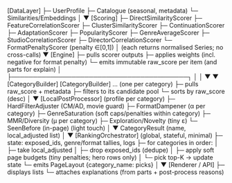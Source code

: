 [DataLayer]
  ├─ UserProfile
  ├─ Catalogue (seasonal, metadata)
  └─ Similarities/Embeddings
        │
        ▼
[Scoring]
  ├─ DirectSimilarityScorer
  ├─ FeatureCorrelationScorer
  ├─ ClusterSimilarityScorer
  ├─ ContinuationScorer
  ├─ AdaptationScorer
  ├─ PopularityScorer
  ├─ GenreAverageScorer
  ├─ StudioCorrelationScorer
  ├─ DirectorCorrelationScorer
  └─ FormatPenaltyScorer (penalty ∈[0,1])
        │  (each returns normalised Series; no cross-calls)
        ▼
[Engine]
  ├─ pulls scorer outputs
  ├─ applies weights (incl. negative for format penalty)
  └─ emits immutable raw_score per item (and parts for explain)
        │
        ├─────────────────────────────────────────┐
        │                                         │
        ▼                                         ▼
[CategoryBuilder]                             [CategoryBuilder]  ... (one per category)
  ├─ pulls raw_score + metadata
  ├─ filters to its candidate pool
  └─ sorts by raw_score (desc)
        │
        ▼
[LocalPostProcessor]  (profile per category)
  ├─ HardFilterAdjuster      (CM/AD, movie guard)
  ├─ FormatDampener          (α per category)
  ├─ GenreSaturation         (soft caps/penalties within category)
  ├─ MMR/Diversity           (μ per category)
  ├─ Exploration/Novelty     (tiny ε)
  └─ SeenBefore (in-page)    (light touch)
        │
        ▼
CategoryResult (name, local_adjusted list)
        │
        ▼
[RankingOrchestrator]   (global, stateful, minimal)
  ├─ state: exposed_ids, genre/format tallies, logs
  ├─ for categories in order:
  │    ├─ take local_adjusted
  │    ├─ drop exposed_ids (dedupe)
  │    ├─ apply soft page budgets (tiny penalties; hero rows only)
  │    └─ pick top-K → update state
  └─ emits PageLayout {category_name: picks}
        │
        ▼
[Renderer / API]
  ├─ displays lists
  └─ attaches explanations (from parts + post-process reasons)
